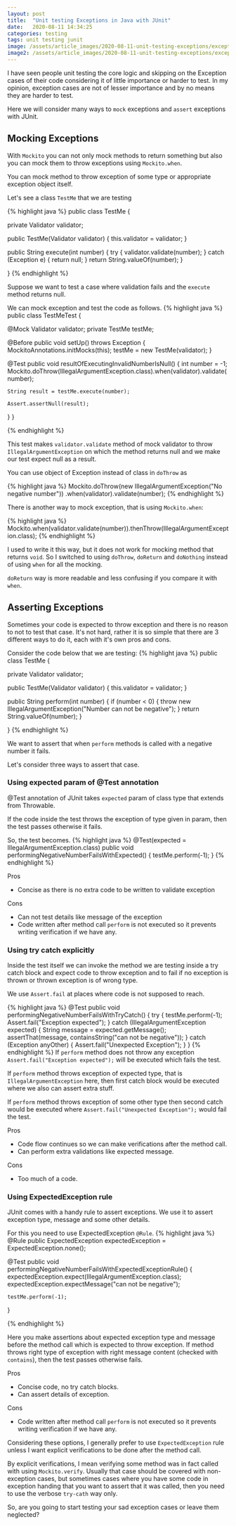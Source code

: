 ```yaml
---
layout: post
title:  "Unit testing Exceptions in Java with JUnit"
date:   2020-08-11 14:34:25
categories: testing
tags: unit testing junit
image: /assets/article_images/2020-08-11-unit-testing-exceptions/exception-handling.jpg
image2: /assets/article_images/2020-08-11-unit-testing-exceptions/exception-handling.jpg
---
```

I have seen people unit testing the core logic and skipping on the Exception cases of their code considering it of little importance or harder to test. In my opinion, exception cases are not of lesser importance and by no means they are harder to test. 

Here we will consider many ways to `mock` exceptions and `assert` exceptions with JUnit.

## Mocking Exceptions
With `Mockito` you can not only mock methods to return something but also you can mock them to throw exceptions using `Mockito.when`.

You can mock method to throw exception of some type or appropriate exception object itself.

Let's see a class `TestMe` that we are testing

{% highlight java %}
public class TestMe {

  private Validator validator;

  public TestMe(Validator validator) {
    this.validator = validator;
  }

  public String execute(int number) {
    try {
      validator.validate(number);
    } catch (Exception e) {
      return null;
    }
    return String.valueOf(number);
  }

}
{% endhighlight %}

Suppose we want to test a case where validation fails and the `execute` method returns null.

We can mock exception and test the code as follows.
{% highlight java %}
public class TestMeTest {

  @Mock Validator validator;
  private TestMe testMe;

  @Before
  public void setUp() throws Exception {
    MockitoAnnotations.initMocks(this);
    testMe = new TestMe(validator);
  }

  @Test
  public void resultOfExecutingInvalidNumberIsNull() {
    int number = -1;
    Mockito.doThrow(IllegalArgumentException.class).when(validator).validate(number);

    String result = testMe.execute(number);

    Assert.assertNull(result);
  }
}  

{% endhighlight %}

This test makes `validator.validate` method of mock validator to throw `IllegalArgumentException` on which the method returns null and we make our test expect null as a result.

You can use object of Exception instead of class in `doThrow` as 

{% highlight java %}
Mockito.doThrow(new IllegalArgumentException("No negative number"))
.when(validator).validate(number);
{% endhighlight %}

There is another way to mock exception, that is using `Mockito.when`:

{% highlight java %}
Mockito.when(validator.validate(number)).thenThrow(IllegalArgumentException.class);
{% endhighlight %}

I used to write it this way, but it does not work for mocking method that returns `void`. So I switched to using `doThrow`, `doReturn` and `doNothing` instead of using `when` for all the mocking.

`doReturn` way is more readable and less confusing if you compare it with `when`.

## Asserting Exceptions
Sometimes your code is expected to throw exception and there is no reason to not to test that case. It's not hard, rather it is so simple that there are 3 different ways to do it, each with it's own pros and cons.

Consider the code below that we are testing:
{% highlight java %}
public class TestMe {

  private Validator validator;

  public TestMe(Validator validator) {
    this.validator = validator;
  }

  public String perform(int number) {
    if (number < 0) {
      throw new IllegalArgumentException("Number can not be negative");
    }
    return String.valueOf(number);
  }

}
{% endhighlight %}

We want to assert that when `perform` methods is called with a negative number it fails.

Let's consider three ways to assert that case.

### Using expected param of @Test annotation
@Test annotation of JUnit takes `expected` param of class type that extends from Throwable.

If the code inside the test throws the exception of type given in param, then the test passes otherwise it fails.

So, the test becomes.
{% highlight java %}
  @Test(expected = IllegalArgumentException.class)
  public void performingNegativeNumberFailsWithExpected() {
    testMe.perform(-1);
  }
{% endhighlight %}

Pros 
* Concise as there is no extra code to be written to validate exception

Cons
* Can not test details like message of the exception
* Code written after method call `perform` is not executed so it prevents writing verification if we have any.


### Using try catch explicitly
Inside the test itself we can invoke the method we are testing inside a try catch block and expect code to throw exception and to fail if no exception is thrown or thrown exception is of wrong type.

We use `Assert.fail` at places where code is not supposed to reach.

{% highlight java %}
  @Test
  public void performingNegativeNumberFailsWithTryCatch() {
    try {
      testMe.perform(-1);
      Assert.fail("Exception expected");
    } catch (IllegalArgumentException expected) {
      String message = expected.getMessage();
      assertThat(message, containsString("can not be negative"));
    } catch (Exception anyOther) {
      Assert.fail("Unexpected Exception");
    }
  }
{% endhighlight %}
If `perform` method does not throw any exception `Assert.fail("Exception expected");` will be executed which fails the test.

If `perform` method throws exception of expected type, that is `IllegalArgumentException` here, then first catch block would be executed where we also can assert extra stuff.

If `perform` method throws exception of some other type then second catch would be executed where `Assert.fail("Unexpected Exception");` would fail the test.

Pros
* Code flow continues so we can make verifications after the method call.
* Can perform extra validations like expected message.

Cons
* Too much of a code.


### Using ExpectedException rule
JUnit comes with a handy rule to assert exceptions. We use it to assert exception type, message and some other details.

For this you need to use ExpectedException `@Rule`.
{% highlight java %}
  @Rule
  public ExpectedException expectedException = ExpectedException.none();

  @Test
  public void performingNegativeNumberFailsWithExpectedExceptionRule() {
    expectedException.expect(IllegalArgumentException.class);
    expectedException.expectMessage("can not be negative");

    testMe.perform(-1);
  }

{% endhighlight %}

Here you make assertions about expected exception type and message before the method call which is expected to throw exception.
If method throws right type of exception with right message content (checked with `contains`), then the test passes otherwise fails.

Pros
* Concise code, no try catch blocks.
* Can assert details of exception.

Cons
* Code written after method call `perform` is not executed so it prevents writing verification if we have any.

Considering these options, I generally prefer to use `ExpectedException` rule unless I want explicit verifications to be done after the method call.

By explicit verifications, I mean verifying some method was in fact called with using `Mockito.verify`. Usually that case should be covered with non-exception cases, but sometimes cases where you have some code in exception handing that you want to assert that it was called, then you need to use the verbose `try-cath` way only.

So, are you going to start testing your sad exception cases or leave them neglected?
